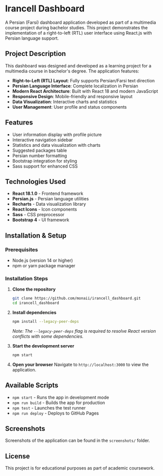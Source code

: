 # Irancell Dashboard

A Persian (Farsi) dashboard application developed as part of a multimedia course project during bachelor studies. This project demonstrates the implementation of a right-to-left (RTL) user interface using React.js with Persian language support.

## Project Description

This dashboard was designed and developed as a learning project for a multimedia course in bachelor's degree. The application features:

- **Right-to-Left (RTL) Layout**: Fully supports Persian/Farsi text direction
- **Persian Language Interface**: Complete localization in Persian
- **Modern React Architecture**: Built with React 18 and modern JavaScript
- **Responsive Design**: Mobile-friendly and responsive layout
- **Data Visualization**: Interactive charts and statistics
- **User Management**: User profile and status components

## Features

- User information display with profile picture
- Interactive navigation sidebar
- Statistics and data visualization with charts
- Suggested packages table
- Persian number formatting
- Bootstrap integration for styling
- Sass support for enhanced CSS

## Technologies Used

- **React 18.1.0** - Frontend framework
- **Persian.js** - Persian language utilities
- **Recharts** - Data visualization library
- **React Icons** - Icon components
- **Sass** - CSS preprocessor
- **Bootstrap 4** - UI framework

## Installation & Setup

### Prerequisites
- Node.js (version 14 or higher)
- npm or yarn package manager

### Installation Steps

1. **Clone the repository**
   ```bash
   git clone https://github.com/monaii/irancell_dashboard.git
   cd irancell_dashboard
   ```

2. **Install dependencies**
   ```bash
   npm install --legacy-peer-deps
   ```
   *Note: The `--legacy-peer-deps` flag is required to resolve React version conflicts with some dependencies.*

3. **Start the development server**
   ```bash
   npm start
   ```

4. **Open your browser**
   Navigate to `http://localhost:3000` to view the application.

## Available Scripts

- `npm start` - Runs the app in development mode
- `npm run build` - Builds the app for production
- `npm test` - Launches the test runner
- `npm run deploy` - Deploys to GitHub Pages

## Screenshots

Screenshots of the application can be found in the `screenshots/` folder.

## License

This project is for educational purposes as part of academic coursework.